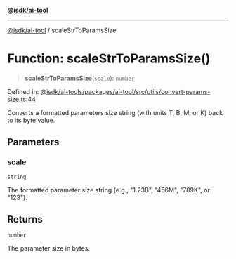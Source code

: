 [**@isdk/ai-tool**](../README.md)

***

[@isdk/ai-tool](../globals.md) / scaleStrToParamsSize

# Function: scaleStrToParamsSize()

> **scaleStrToParamsSize**(`scale`): `number`

Defined in: [@isdk/ai-tools/packages/ai-tool/src/utils/convert-params-size.ts:44](https://github.com/isdk/ai-tool.js/blob/4ebf370aaec9c78535cb40ffc19656d7bddcb145/src/utils/convert-params-size.ts#L44)

Converts a formatted parameters size string (with units T, B, M, or K) back to its byte value.

## Parameters

### scale

`string`

The formatted parameter size string (e.g., "1.23B", "456M", "789K", or "123").

## Returns

`number`

The parameter size in bytes.
